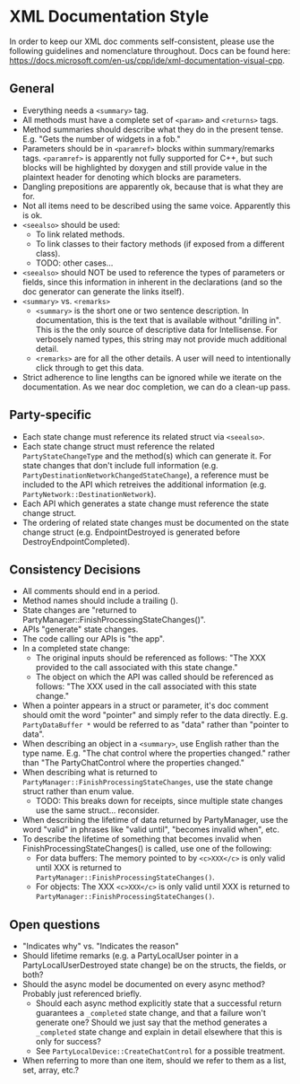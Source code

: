 # XML Documentation Style
In order to keep our XML doc comments self-consistent, please use the following guidelines and nomenclature throughout. Docs can be found here: https://docs.microsoft.com/en-us/cpp/ide/xml-documentation-visual-cpp.

## General
- Everything needs a `<summary>` tag.
- All methods must have a complete set of `<param>` and `<returns>` tags.
- Method summaries should describe what they do in the present tense. E.g. "Gets the number of widgets in a fob."
- Parameters should be in `<paramref>` blocks within summary/remarks tags. `<paramref>` is apparently not fully supported for C++, but such blocks will be highlighted by doxygen and still provide value in the plaintext header for denoting which blocks are parameters.
- Dangling prepositions are apparently ok, because that is what they are for.
- Not all items need to be described using the same voice. Apparently this is ok.
- `<seealso>` should be used:
    - To link related methods.
    - To link classes to their factory methods (if exposed from a different class).
    - TODO: other cases...
- `<seealso>` should NOT be used to reference the types of parameters or fields, since this information in inherent in the declarations (and so the doc generator can generate the links itself).
- `<summary>` vs. `<remarks>`
    - `<summary>` is the short one or two sentence description. In documentation, this is the text that is available without "drilling in". This is the the only source of descriptive data for Intellisense. For verbosely named types, this string may not provide much additional detail.
    - `<remarks>` are for all the other details. A user will need to intentionally click through to get this data.
- Strict adherence to line lengths can be ignored while we iterate on the documentation. As we near doc completion, we can do a clean-up pass.

## Party-specific
- Each state change must reference its related struct via `<seealso>`.
- Each state change struct must reference the related `PartyStateChangeType` and the method(s) which can generate it. For state changes that don't include full information (e.g. `PartyDestinationNetworkChangedStateChange`), a reference must be included to the API which retreives the additional information (e.g. `PartyNetwork::DestinationNetwork`).
- Each API which generates a state change must reference the state change struct.
- The ordering of related state changes must be documented on the state change struct (e.g. EndpointDestroyed is generated before DestroyEndpointCompleted).

## Consistency Decisions
- All comments should end in a period.
- Method names should include a trailing ().
- State changes are "returned to PartyManager::FinishProcessingStateChanges()".
- APIs "generate" state changes.
- The code calling our APIs is "the app".
- In a completed state change:
    - The original inputs should be referenced as follows: "The XXX provided to the call associated with this state change."
    - The object on which the API was called should be referenced as follows: "The XXX used in the call associated with this state change."
- When a pointer appears in a struct or parameter, it's doc comment should omit the word "pointer" and simply refer to the data directly. E.g. `PartyDataBuffer *` would be referred to as "data" rather than "pointer to data".
- When describing an object in a `<summary>`, use English rather than the type name. E.g. "The chat control where the properties changed." rather than "The PartyChatControl where the properties changed."
- When describing what is returned to `PartyManager::FinishProcessingStateChanges`, use the state change struct rather than enum value.
    - TODO: This breaks down for receipts, since multiple state changes use the same struct... reconsider.
- When describing the lifetime of data returned by PartyManager, use the word "valid" in phrases like "valid until", "becomes invalid when", etc.
- To describe the lifetime of something that becomes invalid when FinishProcessingStateChanges() is called, use one of the following:
    - For data buffers: The memory pointed to by `<c>XXX</c>` is only valid until XXX is returned to `PartyManager::FinishProcessingStateChanges()`.
    - For objects: The XXX `<c>XXX</c>` is only valid until XXX is returned to `PartyManager::FinishProcessingStateChanges()`.

## Open questions
- "Indicates why" vs. "Indicates the reason"
- Should lifetime remarks (e.g. a PartyLocalUser pointer in a PartyLocalUserDestroyed state change) be on the structs, the fields, or both?
- Should the async model be documented on every async method? Probably just referenced briefly.
    - Should each async method explicitly state that a successful return guarantees a `_completed` state change, and that a failure won't generate one? Should we just say that the method generates a `_completed` state change and explain in detail elsewhere that this is only for success?
    - See `PartyLocalDevice::CreateChatControl` for a possible treatment.
- When referring to more than one item, should we refer to them as a list, set, array, etc.?
